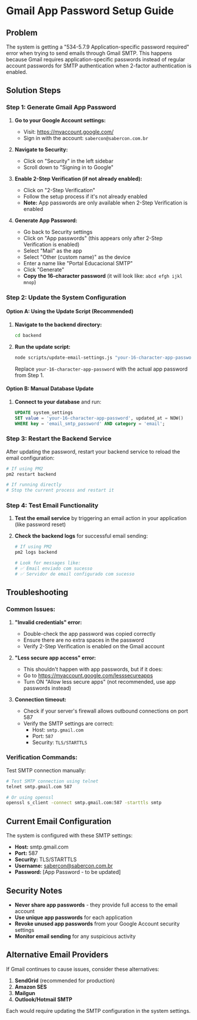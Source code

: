 # Gmail App Password Setup Guide

## Problem
The system is getting a "534-5.7.9 Application-specific password required" error when trying to send emails through Gmail SMTP. This happens because Gmail requires application-specific passwords instead of regular account passwords for SMTP authentication when 2-factor authentication is enabled.

## Solution Steps

### Step 1: Generate Gmail App Password

1. **Go to your Google Account settings:**
   - Visit: https://myaccount.google.com/
   - Sign in with the account: `sabercon@sabercon.com.br`

2. **Navigate to Security:**
   - Click on "Security" in the left sidebar
   - Scroll down to "Signing in to Google"

3. **Enable 2-Step Verification (if not already enabled):**
   - Click on "2-Step Verification"
   - Follow the setup process if it's not already enabled
   - **Note:** App passwords are only available when 2-Step Verification is enabled

4. **Generate App Password:**
   - Go back to Security settings
   - Click on "App passwords" (this appears only after 2-Step Verification is enabled)
   - Select "Mail" as the app
   - Select "Other (custom name)" as the device
   - Enter a name like "Portal Educacional SMTP"
   - Click "Generate"
   - **Copy the 16-character password** (it will look like: `abcd efgh ijkl mnop`)

### Step 2: Update the System Configuration

#### Option A: Using the Update Script (Recommended)

1. **Navigate to the backend directory:**
   ```bash
   cd backend
   ```

2. **Run the update script:**
   ```bash
   node scripts/update-email-settings.js "your-16-character-app-password"
   ```
   
   Replace `your-16-character-app-password` with the actual app password from Step 1.

#### Option B: Manual Database Update

1. **Connect to your database** and run:
   ```sql
   UPDATE system_settings 
   SET value = 'your-16-character-app-password', updated_at = NOW()
   WHERE key = 'email_smtp_password' AND category = 'email';
   ```

### Step 3: Restart the Backend Service

After updating the password, restart your backend service to reload the email configuration:

```bash
# If using PM2
pm2 restart backend

# If running directly
# Stop the current process and restart it
```

### Step 4: Test Email Functionality

1. **Test the email service** by triggering an email action in your application (like password reset)

2. **Check the backend logs** for successful email sending:
   ```bash
   # If using PM2
   pm2 logs backend

   # Look for messages like:
   # ✅ Email enviado com sucesso
   # ✅ Servidor de email configurado com sucesso
   ```

## Troubleshooting

### Common Issues:

1. **"Invalid credentials" error:**
   - Double-check the app password was copied correctly
   - Ensure there are no extra spaces in the password
   - Verify 2-Step Verification is enabled on the Gmail account

2. **"Less secure app access" error:**
   - This shouldn't happen with app passwords, but if it does:
   - Go to https://myaccount.google.com/lesssecureapps
   - Turn ON "Allow less secure apps" (not recommended, use app passwords instead)

3. **Connection timeout:**
   - Check if your server's firewall allows outbound connections on port 587
   - Verify the SMTP settings are correct:
     - Host: `smtp.gmail.com`
     - Port: `587`
     - Security: `TLS/STARTTLS`

### Verification Commands:

Test SMTP connection manually:
```bash
# Test SMTP connection using telnet
telnet smtp.gmail.com 587

# Or using openssl
openssl s_client -connect smtp.gmail.com:587 -starttls smtp
```

## Current Email Configuration

The system is configured with these SMTP settings:
- **Host:** smtp.gmail.com
- **Port:** 587
- **Security:** TLS/STARTTLS
- **Username:** sabercon@sabercon.com.br
- **Password:** [App Password - to be updated]

## Security Notes

- **Never share app passwords** - they provide full access to the email account
- **Use unique app passwords** for each application
- **Revoke unused app passwords** from your Google Account security settings
- **Monitor email sending** for any suspicious activity

## Alternative Email Providers

If Gmail continues to cause issues, consider these alternatives:

1. **SendGrid** (recommended for production)
2. **Amazon SES**
3. **Mailgun**
4. **Outlook/Hotmail SMTP**

Each would require updating the SMTP configuration in the system settings.
